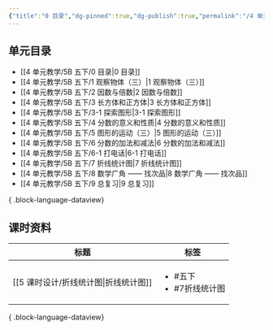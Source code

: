 ```yaml
---
{"title":"0 目录","dg-pinned":true,"dg-publish":true,"permalink":"/4 单元教学/5B 五下/0 目录/","pinned":true,"dgPassFrontmatter":true,"noteIcon":""}
---
```



## 单元目录

- [[4 单元教学/5B 五下/0 目录\|0 目录]]
- [[4 单元教学/5B 五下/1 观察物体（三）\|1 观察物体（三）]]
- [[4 单元教学/5B 五下/2 因数与倍数\|2 因数与倍数]]
- [[4 单元教学/5B 五下/3 长方体和正方体\|3 长方体和正方体]]
- [[4 单元教学/5B 五下/3-1 探索图形\|3-1 探索图形]]
- [[4 单元教学/5B 五下/4 分数的意义和性质\|4 分数的意义和性质]]
- [[4 单元教学/5B 五下/5 图形的运动（三）\|5 图形的运动（三）]]
- [[4 单元教学/5B 五下/6 分数的加法和减法\|6 分数的加法和减法]]
- [[4 单元教学/5B 五下/6-1 打电话\|6-1 打电话]]
- [[4 单元教学/5B 五下/7 折线统计图\|7 折线统计图]]
- [[4 单元教学/5B 五下/8 数学广角 —— 找次品\|8 数学广角 —— 找次品]]
- [[4 单元教学/5B 五下/9 总复习\|9 总复习]]

{ .block-language-dataview}

## 课时资料

| 标题                         | 标签                                    |
| -------------------------- | ------------------------------------- |
| [[5 课时设计/折线统计图\|折线统计图]] | <ul><li>#五下</li><li>#7折线统计图</li></ul> |

{ .block-language-dataview}